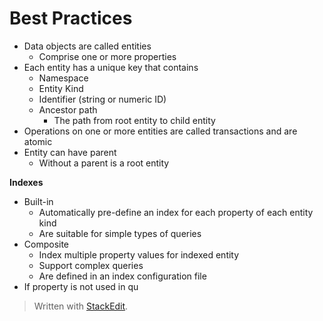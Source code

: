 
# Best Practices

- Data objects are called entities
	- Comprise one or more properties
- Each entity has a unique key that contains
	- Namespace
	- Entity Kind
	- Identifier (string or numeric ID)
	- Ancestor path
		- The path from root entity to child entity
- Operations on one or more entities are called transactions and are atomic
- Entity can have parent
	- Without a parent is a root entity

**Indexes**
- Built-in
	- Automatically pre-define an index for each property of each entity kind
	- Are suitable for simple types of queries
- Composite
	- Index multiple property values for indexed entity
	- Support complex queries
	- Are defined in an index configuration file
- If property is not used in qu

> Written with [StackEdit](https://stackedit.io/).
<!--stackedit_data:
eyJoaXN0b3J5IjpbOTE5ODc2MjY4XX0=
-->
